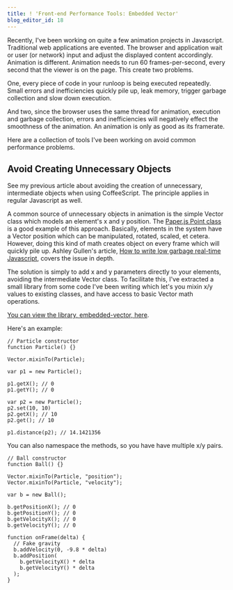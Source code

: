 ```yaml
---
title: ! 'Front-end Performance Tools: Embedded Vector'
blog_editor_id: 18
---
```


[How to write low garbage real-time Javascript]: http://www.scirra.com/blog/76/how-to-write-low-garbage-real-time-javascript
[You can view the library, embedded-vector, here]: https://github.com/tdreyno/embeded-vector
[Paper.js Point class]: https://github.com/paperjs/paper.js/blob/master/src/basic/Point.js

Recently, I've been working on quite a few animation projects in Javascript. Traditional web applications are evented. The browser and application wait or user (or network) input and adjust the displayed content accordingly. Animation is different. Animation needs to run 60 frames-per-second, every second that the viewer is on the page. This create two problems.

One, every piece of code in your runloop is being executed repeatedly. Small errors and inefficiencies quickly pile up, leak memory, trigger garbage collection and slow down execution.

And two, since the browser uses the same thread for animation, execution and garbage collection, errors and inefficiencies will negatively effect the smoothness of the animation. An animation is only as good as its framerate.

Here are a collection of tools I've been working on avoid common performance problems.

## Avoid Creating Unnecessary Objects

See my previous article about avoiding the creation of unnecessary, intermediate objects when using CoffeeScript. The principle applies in regular Javascript as well.

A common source of unnecessary objects in animation is the simple Vector class which models an element's x and y position. The [Paper.js Point class] is a good example of this approach. Basically, elements in the system have a Vector position which can be manipulated, rotated, scaled, et cetera. However, doing this kind of math creates object on every frame which will quickly pile up. Ashley Gullen's article, [How to write low garbage real-time Javascript], covers the issue in depth.

The solution is simply to add x and y parameters directly to your elements, avoiding the intermediate Vector class. To facilitate this, I've extracted a small library from some code I've been writing which let's you mixin x/y values to existing classes, and have access to basic Vector math operations.

[You can view the library, embedded-vector, here].

Here's an example:

    // Particle constructor
    function Particle() {}
    
    Vector.mixinTo(Particle);

    var p1 = new Particle();
    
    p1.getX(); // 0
    p1.getY(); // 0
    
    var p2 = new Particle();
    p2.set(10, 10)
    p2.getX(); // 10
    p2.get(); // 10
    
    p1.distance(p2); // 14.1421356

You can also namespace the methods, so you have have multiple x/y pairs.

    // Ball constructor
    function Ball() {}
    
    Vector.mixinTo(Particle, "position");
    Vector.mixinTo(Particle, "velocity");
    
    var b = new Ball();
    
    b.getPositionX(); // 0
    b.getPositionY(); // 0
    b.getVelocityX(); // 0
    b.getVelocityY(); // 0
        
    function onFrame(delta) {
      // Fake gravity
      b.addVelocity(0, -9.8 * delta)
      b.addPosition(
        b.getVelocityX() * delta
        b.getVelocityY() * delta
      );
    }